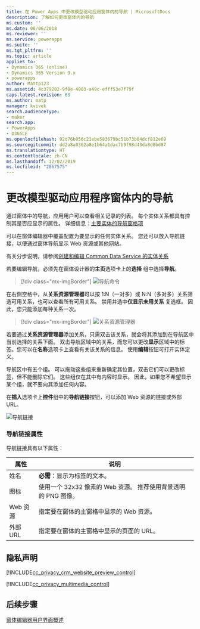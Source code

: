 ```yaml
---
title: 在 Power Apps 中更改模型驱动应用窗体内的导航 | MicrosoftDocs
description: 了解如何更改窗体内的导航
ms.custom: ''
ms.date: 06/06/2018
ms.reviewer: ''
ms.service: powerapps
ms.suite: ''
ms.tgt_pltfrm: ''
ms.topic: article
applies_to:
- Dynamics 365 (online)
- Dynamics 365 Version 9.x
- powerapps
author: Mattp123
ms.assetid: 4c379202-9f0e-4003-a49c-efff53e7f79f
caps.latest.revision: 63
ms.author: matp
manager: kvivek
search.audienceType:
- maker
search.app:
- PowerApps
- D365CE
ms.openlocfilehash: 92d76b056c21ebe583679bc51b73b04dcf812e69
ms.sourcegitcommit: dd2a8a0362a8e1b64a1dac7b9f98d43da8d0bd87
ms.translationtype: HT
ms.contentlocale: zh-CN
ms.lasthandoff: 12/02/2019
ms.locfileid: "2867575"
---
```

# <a name="change-navigation-within-a-model-driven-app-form"></a>更改模型驱动应用程序窗体内的导航

 通过窗体中的导航，应用用户可以查看相关记录的列表。 每个实体关系都具有控制其是否应显示的属性。 详细信息：[主要实体的导航窗格项](../common-data-service/create-edit-1n-relationships-solution-explorer.md#navigation-pane-item-for-primary-entity)  
  
 可以在窗体编辑器中覆盖配置为要显示的任何实体关系。 您还可以放入导航链接，以便通过窗体导航显示 Web 资源或其他网站。  
  
 有关分步说明，请参阅[创建和编辑 Common Data Service 的实体关系](../common-data-service/create-edit-entity-relationships.md)  
  
 若要编辑导航，必须先在窗体设计器的**主页**选项卡上的**选择** 组中选择**导航**。  
 
> [!div class="mx-imgBorder"] 
> ![导航命令](media/navigation-command.png)
 
 在右侧空格中，从**关系资源管理器**可以按 1:N（一对多）或 N:N（多对多）关系筛选可用关系，也可以查看所有可用关系。 禁用并选中**仅显示未用关系** 复选框。 因此，您只能添加每种关系一次。  
 
 > [!div class="mx-imgBorder"] 
 > ![关系资源管理器](media/relationship-explorer.png)

 若要通过**关系资源管理器**添加关系，只需双击该关系，就会将其添加到在导航区中当前选择的关系下面。 双击导航区域中的关系，而您可以更改**显示**区域中的标签。您可以在**名称**选项卡上查看有关该关系的信息。 使用**编辑**按钮可打开实体定义。  
  
 导航区中有五个组。 可以拖动这些组来重新确定其位置，双击它们可以更改标签，但不能删除它们。 这些组仅在其中有内容时显示。 因此，如果您不希望显示某个组，就不要向其添加任何内容。  
  
 在**插入**选项卡上**控件**组中的**导航链接**按钮，可以添加 Web 资源的链接或外部 URL。  
 
 ![导航链接](media/navigation-link.png)
 
<a name="BKMK_NavigationLinkProperties"></a>   
### <a name="navigation-link-properties"></a>导航链接属性  
 导航链接具有以下属性：  
  
|属性|说明|  
|--------------|-----------------|  
|姓名|**必需**：显示为标签的文本。|  
|图标|使用一个 32x32 像素的 Web 资源。 推荐使用背景透明的 PNG 图像。|  
|Web 资源|指定要在窗体的主窗格中显示的 Web 资源。|  
|外部 URL|指定要在窗体的主窗格中显示的页面的 URL。|  

<a name="BKMK_PrivacyNotices"></a>   

## <a name="privacy-notices"></a>隐私声明  
 [!INCLUDE[cc_privacy_crm_website_preview_control](../../includes/cc-privacy-crm-website-preview-control.md)]    
  
 [!INCLUDE[cc_privacy_multimedia_control](../../includes/cc-privacy-multimedia-control.md)]  

## <a name="next-steps"></a>后续步骤

[窗体编辑器用户界面概述](form-editor-user-interface-legacy.md)
